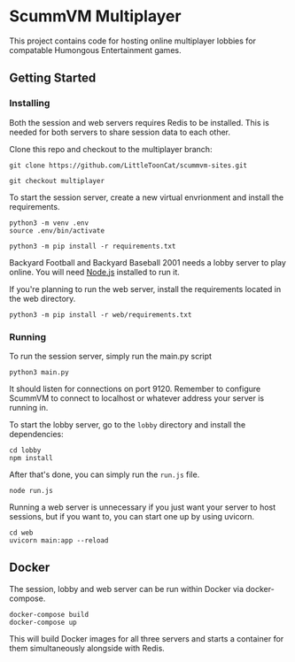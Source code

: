 # ScummVM Multiplayer

This project contains code for hosting online multiplayer lobbies for compatable Humongous Entertainment games.

## Getting Started
### Installing
Both the session and web servers requires Redis to be installed.  This is needed for both servers to share session data to each other.

Clone this repo and checkout to the multiplayer branch:
```
git clone https://github.com/LittleToonCat/scummvm-sites.git

git checkout multiplayer
```

To start the session server, create a new virtual envrionment and install the requirements.
```
python3 -m venv .env
source .env/bin/activate

python3 -m pip install -r requirements.txt
```

Backyard Football and Backyard Baseball 2001 needs a lobby server to play online.  You will need
[Node.js](https://nodejs.org/en/) installed to run it.

If you're planning to run the web server, install the requirements located in the web directory.
```
python3 -m pip install -r web/requirements.txt
```

### Running
To run the session server, simply run the main.py script
```
python3 main.py
```
It should listen for connections on port 9120.  Remember to configure ScummVM to connect to localhost or whatever address your server is running in.

To start the lobby server, go to the `lobby` directory and install the dependencies:
```
cd lobby
npm install
```

After that's done, you can simply run the `run.js` file.
```
node run.js
```

Running a web server is unnecessary if you just want your server to host sessions, but if you want to, you can start one up by using uvicorn.
```
cd web
uvicorn main:app --reload
```

## Docker
The session, lobby and web server can be run within Docker via docker-compose.
```
docker-compose build
docker-compose up
```

This will build Docker images for all three servers and starts a container for them simultaneously alongside with Redis.